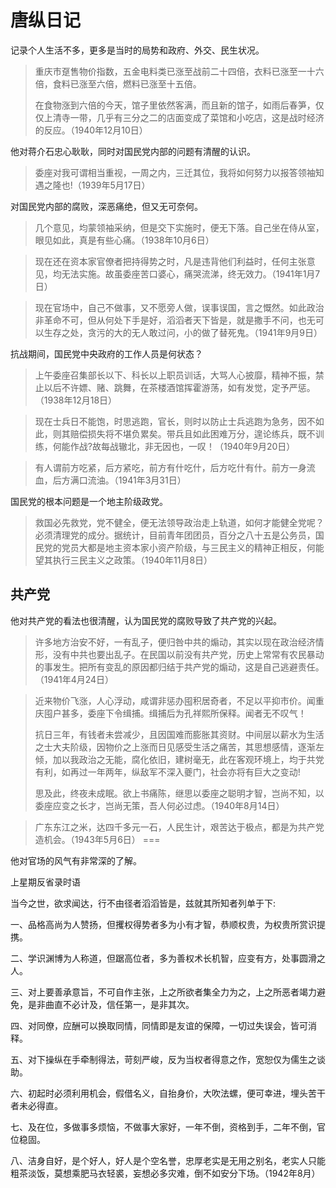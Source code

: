 # 唐纵日记

记录个人生活不多，更多是当时的局势和政府、外交、民生状况。

> 重庆市趸售物价指数，五金电料类已涨至战前二十四倍，衣料已涨至一十六倍，食料已涨至六倍，燃料已涨至十五倍。
> 
> 在食物涨到六倍的今天，馆子里依然客满，而且新的馆子，如雨后春笋，仅仅上清寺一带，几乎有三分之二的店面变成了菜馆和小吃店，这是战时经济的反应。（1940年12月10日）

他对蒋介石忠心耿耿，同时对国民党内部的问题有清醒的认识。

> 委座对我可谓相当重视，一周之内，三迁其位，我将如何努力以报答领袖知遇之隆也!（1939年5月17日）

对国民党内部的腐败，深恶痛绝，但又无可奈何。

> 几个意见，均蒙领袖采纳，但是交下实施时，便无下落。自己坐在侍从室，眼见如此，真是有些心痛。（1938年10月6日）

> 现在还在资本家官僚者把持得势之时，凡是违背他们利益时，任何主张意见，均无法实施。故虽委座苦口婆心，痛哭流涕，终无效力。（1941年1月7日）

> 现在官场中，自己不做事，又不愿旁人做，误事误国，言之慨然。如此政治非革命不可，但从何处下手是好，滔滔者天下皆是，就是撒手不问，也无可以生存之处，贪污的大的无人敢过问，小的做了替死鬼。（1941年9月9日） 

抗战期间，国民党中央政府的工作人员是何状态？

> 上午委座召集部长以下、科长以上职员训话，大骂人心披靡，精神不振，禁止以后不许嫖、赌、跳舞，在茶楼酒馆挥霍游荡，如有发觉，定予严惩。（1938年12月18日）

> 现在士兵日不能饱，时思逃跑，官长，则时以防止士兵逃跑为急务，因不如此，则其赔偿损失将不堪负累矣。带兵且如此困难万分，遑论练兵，既不训练，何能作战?故每战辙北，非无因也，一叹！（1940年9月20日）

> 有人谓前方吃紧，后方紧吃，前方有什吃什，后方吃什有什。前方一身流血，后方满口流油。（1941年3月31日）

国民党的根本问题是一个地主阶级政党。

> 救国必先救党，党不健全，便无法领导政治走上轨道，如何才能健全党呢？必须清理党的成分。据统计，目前青年团团员，百分之八十五是公务员，国民党的党员大都是地主资本家小资产阶级，与三民主义的精神正相反，何能望其执行三民主义之政策。（1940年11月8日）

## 共产党

他对共产党的看法也很清醒，认为国民党的腐败导致了共产党的兴起。

> 许多地方治安不好，一有乱子，便归咎中共的煽动，其实以现在政治经济情形，没有中共也要出乱子。在民国以前没有共产党，历史上常常有农民暴动的事发生。把所有变乱的原因都归结于共产党的煽动，这是自己逃避责任。（1941年4月24日）

> 近来物价飞涨，人心浮动，咸谓非惩办囤积居奇者，不足以平抑市价。闻重庆囤户甚多，委座下令缉捕。缉捕后为孔祥熙所保释。闻者无不叹气！
> 
> 抗日三年，有钱者未尝减少，且因国难而膨胀其资财。中间层以薪水为生活之士大夫阶级，因物价之上涨而日见感受生活之痛苦，其思想感情，逐渐左倾，加以我政治之无能，腐化依旧，建树毫无，此在客观环境上，均于共党有利，如再过一年两年，纵敌军不深入夔门，社会亦将有巨大之变动!
> 
> 思及此，终夜未成眠。欲上书痛陈，继思以委座之聪明才智，岂尚不知，以委座应变之长才，岂尚无策，吾人何必过虑。（1940年8月14日）

> 广东东江之米，达四千多元一石，人民生计，艰苦达于极点，都是为共产党造机会。（1943年5月6日）
===

他对官场的风气有非常深的了解。

上星期反省录时语

当今之世，欲求闻达，行不由径者滔滔皆是，兹就其所知者列单于下:

一、品格高尚为人赞扬，但攫权得势者多为小有才智，恭顺权贵，为权贵所赏识提携。

二、学识渊博为人称道，但踞高位者，多为善权术长机智，应变有方，处事圆滑之人。

三、对上要善承意旨，不可自作主张，上之所欲者集全力为之，上之所恶者竭力避免，是非曲直不必计及，信任第一，是非其次。

四、对同僚，应酬可以换取同情，同情即是友谊的保障，一切过失误会，皆可消释。

五、对下操纵在手牵制得法，苛刻严峻，反为当权者得意之作，宽恕仅为儒生之谈助。

六、初起时必须利用机会，假借名义，自抬身价，大吹法螺，便可幸进，埋头苦干者未必得直。

七、及在位，多做事多烦恼，不做事大家好，一年不倒，资格到手，二年不倒，官位稳固。

八、洁身自好，是个好人，好人是个空名誉，忠厚老实是无用之别名，老实人只能粗茶淡饭，莫想乘肥马衣轻裘，妄想必多灾难，倒不如安分下场。（1942年8月）